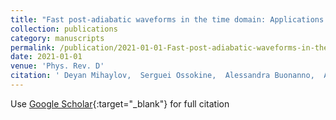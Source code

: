 ```yaml
---
title: "Fast post-adiabatic waveforms in the time domain: Applications to compact binary coalescences in LIGO and Virgo"
collection: publications
category: manuscripts
permalink: /publication/2021-01-01-Fast-post-adiabatic-waveforms-in-the-time-domain-Applications-to-compact-binary-coalescences-in-LIGO-and-Virgo
date: 2021-01-01
venue: 'Phys. Rev. D'
citation: ' Deyan Mihaylov,  Serguei Ossokine,  Alessandra Buonanno,  Abhirup Ghosh, &quot;Fast post-adiabatic waveforms in the time domain: Applications to compact binary coalescences in LIGO and Virgo.&quot; Phys. Rev. D, 2021.'
---
```

Use [Google Scholar](https://scholar.google.com/scholar?q=Fast+post+adiabatic+waveforms+in+the+time+domain:+Applications+to+compact+binary+coalescences+in+LIGO+and+Virgo){:target="_blank"} for full citation